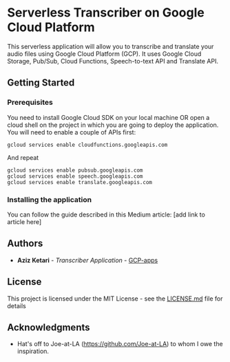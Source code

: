 # Serverless Transcriber on Google Cloud Platform

This serverless application will allow you to transcribe and translate your audio files using Google Cloud Platform (GCP). It uses Google Cloud Storage, Pub/Sub, Cloud Functions, Speech-to-text API and Translate API.

## Getting Started

### Prerequisites

You need to install Google Cloud SDK on your local machine OR open a cloud shell on the project in which you are going to deploy the application. You will need to enable a couple of APIs first:

```
gcloud services enable cloudfunctions.googleapis.com 
```
And repeat
```
gcloud services enable pubsub.googleapis.com
gcloud services enable speech.googleapis.com
gcloud services enable translate.googleapis.com
```

### Installing the application

You can follow the guide described in this Medium article:
[add link to article here]

## Authors

* **Aziz Ketari** - *Transcriber Application* - [GCP-apps](https://github.com/aziz-ketari/google-cloud-apps)

## License

This project is licensed under the MIT License - see the [LICENSE.md](LICENSE.md) file for details

## Acknowledgments

* Hat's off to Joe-at-LA (https://github.com/Joe-at-LA) to whom I owe the inspiration. 
